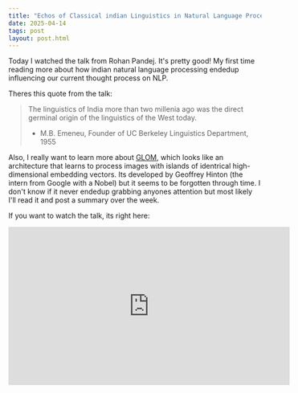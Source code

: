 ```yaml
---
title: "Echos of Classical indian Linguistics in Natural Language Processing"
date: 2025-04-14
tags: post
layout: post.html
---
```


Today I watched the talk from Rohan Pandej. It's pretty good! My first time
reading more about how indian natural language processing endedup influencing our
current thought process on NLP.

Theres this quote from the talk:

> The linguistics of India more than two millenia ago was the direct germinal origin
> of the linguistics of the West today.
> - M.B. Emeneu, Founder of UC Berkeley Linguistics Department, 1955

Also, I really want to learn more about
[GLOM](https://arxiv.org/pdf/2102.12627), which looks like an architecture that
learns to process images with islands of identrical high-dimensional embedding
vectors. Its developed by Geoffrey Hinton (the intern from Google with a Nobel)
but it seems to be forgotten through time. I don't know if it never endedup
grabbing anyones attention but most likely I'll read it and post a summary over
the week.


If you want to watch the talk, its right here:

<iframe width="560" height="315" src="https://www.youtube.com/embed/NPl17qiaARM?si=55gcY3LS-589njTc" title="YouTube video player" frameborder="0" allow="accelerometer; autoplay; clipboard-write; encrypted-media; gyroscope; picture-in-picture; web-share" referrerpolicy="strict-origin-when-cross-origin" allowfullscreen></iframe>

